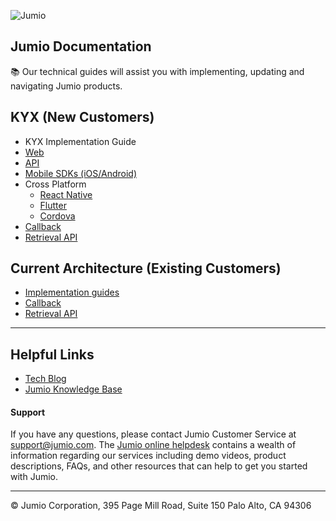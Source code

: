 ![Jumio](https://github.com/Jumio/.github/blob/main/images/Jumio-Main-Banner.png)

## Jumio Documentation
:books: Our technical guides will assist you with implementing, updating and navigating Jumio products.

## KYX (New Customers)

- KYX Implementation Guide
- [Web](https://jumio.github.io/kyx/integration-guide.html#web)
- [API](https://jumio.github.io/kyx/integration-guide.html#api)
- [Mobile SDKs (iOS/Android)](https://jumio.github.io/kyx/integration-guide.html#sdk)
- Cross Platform
  - [React Native](https://github.com/Jumio/mobile-react)
  - [Flutter](https://github.com/Jumio/mobile-flutter)
  - [Cordova](https://github.com/Jumio/mobile-cordova)
- [Callback](https://jumio.github.io/kyx/integration-guide.html#callback)
- [Retrieval API](https://jumio.github.io/kyx/integration-guide.html#retrieval)

## Current Architecture (Existing Customers)
- [Implementation guides](https://github.com/Jumio/implementation-guides)
- [Callback](https://github.com/Jumio/implementation-guides/blob/master/netverify/callback.md)
- [Retrieval API](https://github.com/Jumio/implementation-guides/blob/master/netverify/netverify-retrieval-api.md)

---

## Helpful Links

- [Tech Blog](https://medium.com/jumio)
- [Jumio Knowledge Base](https://support.jumio.com/hc/en-us)

#### Support
If you have any questions, please contact Jumio Customer Service at support@jumio.com. The [Jumio online helpdesk](https://support.jumio.com) contains a wealth of information regarding our services including demo videos, product descriptions, FAQs, and other resources that can help to get you started with Jumio.

---
&copy; Jumio Corporation, 395 Page Mill Road, Suite 150 Palo Alto, CA 94306


<!--

**Here are some ideas to get you started:**

🙋‍♀️ A short introduction - what is your organization all about?
🌈 Contribution guidelines - how can the community get involved?
👩‍💻 Useful resources - where can the community find your docs? Is there anything else the community should know?
🍿 Fun facts - what does your team eat for breakfast?
🧙 Remember, you can do mighty things with the power of [Markdown](https://guides.github.com/features/mastering-markdown/)
-->
